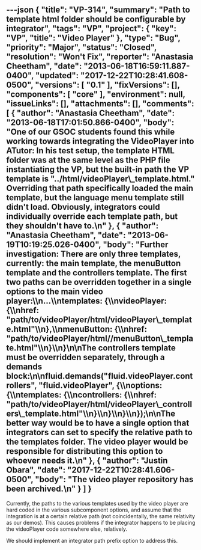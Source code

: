 ---json
{
  "title": "VP-314",
  "summary": "Path to template html folder should be configurable by integrator",
  "tags": "VP",
  "project": {
    "key": "VP",
    "title": "Video Player"
  },
  "type": "Bug",
  "priority": "Major",
  "status": "Closed",
  "resolution": "Won't Fix",
  "reporter": "Anastasia Cheetham",
  "date": "2013-06-18T16:59:11.887-0400",
  "updated": "2017-12-22T10:28:41.608-0500",
  "versions": [
    "0.1"
  ],
  "fixVersions": [],
  "components": [
    "core"
  ],
  "environment": null,
  "issueLinks": [],
  "attachments": [],
  "comments": [
    {
      "author": "Anastasia Cheetham",
      "date": "2013-06-18T17:01:50.866-0400",
      "body": "One of our GSOC students found this while working towards integrating the VideoPlayer into ATutor: In his test setup, the template HTML folder was at the same level as the PHP file instantiating the VP, but the built-in path the VP template is \"../html/videoPlayer\\_template.html.\" Overriding that path specifically loaded the main template, but the language menu template still didn't load. Obviously, integrators could individually override each template path, but they shouldn't have to.\n"
    },
    {
      "author": "Anastasia Cheetham",
      "date": "2013-06-19T10:19:25.026-0400",
      "body": "Further investigation: There are only three templates, currently: the main template,  the menuButton template and the controllers template. The first two paths can be overridden together in a single options to the main video player:\\\n...\\\ntemplates: {\\\nvideoPlayer: {\\\nhref: \"path/to/videoPlayer/html/videoPlayer\\_template.html\"\\\n},\\\nmenuButton: {\\\nhref: \"path/to/videoPlayer/html//menuButton\\_template.html\"\\\n}\\\n}\n\nThe controllers template must be overridden separately, through a demands block:\n\nfluid.demands(\"fluid.videoPlayer.controllers\", \"fluid.videoPlayer\", {\\\noptions: {\\\ntemplates: {\\\ncontrollers: {\\\nhref: \"path/to/videoPlayer/html/videoPlayer\\_controllers\\_template.html\"\\\n}\\\n}\\\n}\\\n});\n\nThe better way would be to have a single option that integrators can set to specify the relative path to the templates folder. The video player would be responsible for distributing this option to whoever needs it.\n"
    },
    {
      "author": "Justin Obara",
      "date": "2017-12-22T10:28:41.606-0500",
      "body": "The video player repository has been archived.\n"
    }
  ]
}
---
Currently, the paths to the various templates used by the video player are hard coded in the various subcomponent options, and assume that the integration is at a certain relative path (not coincidentally, the same relativity as our demos). This causes problems if the integrator happens to be placing the videoPlayer code somewhere else, relatively.

We should implement an integrator path prefix option to address this.

        